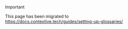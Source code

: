 > [!IMPORTANT]  
> This page has been migrated to https://docs.contextive.tech/guides/setting-up-glossaries/